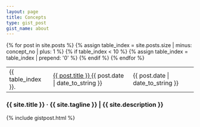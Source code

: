 ```yaml
---
layout: page
title: Concepts
type: gist_post
gist_name: about
---
```


<div class="runs">
	<table>
		{% for post in site.posts %}
		<!-- {% increment concept_no %} -->
		<tr>
			{% assign table_index = site.posts.size | minus: concept_no | plus: 1 %}
			{% if table_index < 10 %}
				{% assign table_index = table_index | prepend: '0' %}
			{% endif %}
			<td class="runs-no">{{ table_index }}.</td>
			<td class="runs-link">
				<a href="{{ post.url }}">
					{{ post.title }}
				</a>
				<span class="runs-date">{{ post.date | date_to_string }}</span>
			</td>
			<td class="runs-date">{{ post.date | date_to_string }}</td>
		</tr>
		{% endfor %}
	</table>
</div>

<div class="pagination">
	<h3>{{ site.title }} &middot; {{ site.tagline }} | {{ site.description }}</h3>
	{% include gistpost.html %}
</div>
